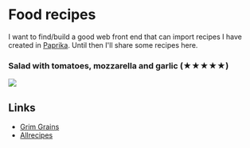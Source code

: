 # Food recipes
I want to find/build a good web front end that can import recipes I have created in [Paprika](https://www.paprikaapp.com). Until then I'll share some recipes here.

### Salad with tomatoes, mozzarella and garlic (★★★★★)
![](https://i.imgur.com/Gt7bpEY.png)

## Links
- [Grim Grains](http://grimgrains.com/)
- [Allrecipes](https://www.allrecipes.com/)